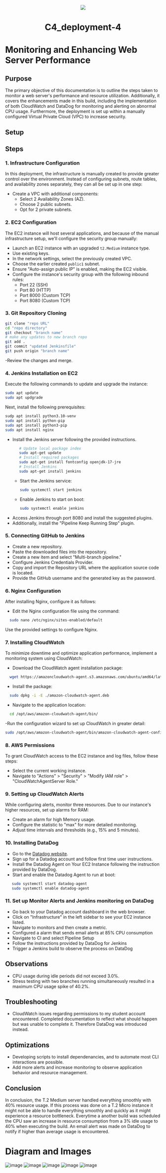 <p align="center">
<img src="https://github.com/kura-labs-org/kuralabs_deployment_1/blob/main/Kuralogo.png">
</p>
<h1 align="center">C4_deployment-4<h1> 

# Monitoring and Enhancing Web Server Performance

## Purpose

The primary objective of this documentation is to outline the steps taken to monitor a web server's performance and resource utilization. Additionally, it covers the enhancements made in this build, including the implementation of both CloudWatch and DataDog for monitoring and alerting on abnormal CPU usage. Furthermore, the deployment is set up within a manually configured Virtual Private Cloud (VPC) to increase security.

## Setup



## Steps

### 1. Infrastructure Configuration

In this deployment, the infrastructure is manually created to provide greater control over the environment. Instead of configuring subnets, route tables, and availability zones separately, they can all be set up in one step:

- Create a VPC with additional components:
  - Select 2 Availability Zones (AZ).
  - Choose 2 public subnets.
  - Opt for 2 private subnets.
  
### 2. EC2 Configuration

The EC2 instance will host several applications, and because of the manual infrastructure setup, we'll configure the security group manually:

- Launch an EC2 instance with an upgraded `t2.Medium` instance type.
- Use existing keys.
- In the network settings, select the previously created VPC.
- Choose the earlier created `public1` subnet.
- Ensure "Auto-assign public IP" is enabled, making the EC2 visible.
- Configure the instance's security group with the following inbound rules:
  - Port 22 (SSH)
  - Port 80 (HTTP)
  - Port 8000 (Custom TCP)
  - Port 8080 (Custom TCP)

### 3. Git Repository Cloning
```bash
git clone "repo URL"
cd "repo directory"
git checkout "branch name"
# make any updates to new branch repo
git add .
git commit "updated Jenkinsfile"
git push origin "branch name"
```
-Review the changes and merge.

### 4. Jenkins Installation on EC2

Execute the following commands to update and upgrade the instance:
```bash
sudo apt update
sudo apt updgrade
```

Next, install the following prerequisites:
```bash
sudp apt install python3.10-venv
sudo apt install python-pip
sudo apt install python3-pip
sudo apt install nginx
```
- Install the Jenkins server following the provided instructions.
  ```bash
     # Update local package index
     sudo apt-get update
     # Install required packages
     sudo apt-get install fontconfig openjdk-17-jre
     # Install Jenkins
     sudo apt-get install jenkins
     ```
  - Start the Jenkins service:
     ```bash
     sudo systemctl start jenkins
     ```
   - Enable Jenkins to start on boot:
     ```bash
     sudo systemctl enable jenkins
     ```
- Access Jenkins through port 8080 and install the suggested plugins.
- Additionally, install the "Pipeline Keep Running Step" plugin.

### 5. Connecting GitHub to Jenkins

- Create a new repository.
- Paste the downloaded files into the repository.   
- Create a new item and select "Multi-branch pipeline."
- Configure Jenkins Credentials Provider.
- Copy and import the Repository URL where the application source code is located.
- Provide the GitHub username and the generated key as the password.

### 6. Nginx Configuration

After installing Nginx, configure it as follows:

- Edit the Nginx configuration file using the command:
```bash
  sudo nano /etc/nginx/sites-enabled/default
```
Use the provided settings to configure Nginx.

### 7. Installing CloudWatch

To minimize downtime and optimize application performance, implement a monitoring system using CloudWatch:

- Download the CloudWatch agent installation package:
```bash
  wget https://amazoncloudwatch-agent.s3.amazonaws.com/ubuntu/amd64/latest/amazon-cloudwatch-agent.deb
```
- Install the package:
```bash
  sudo dpkg -i -E ./amazon-cloudwatch-agent.deb
```
- Navigate to the application location:
```bash
  cd /opt/aws/amazon-cloudwatch-agent/bin/
```
-Run the configuration wizard to set up CloudWatch in greater detail:
```bash
sudo /opt/aws/amazon-cloudwatch-agent/bin/amazon-cloudwatch-agent-config-wizard
```
### 8. AWS Permissions

To grant CloudWatch access to the EC2 instance and log files, follow these steps:

- Select the current working instance.
- Navigate to "Actions" > "Security" > "Modify IAM role" > "CloudWatchAgentServer Role."

### 9. Setting up CloudWatch Alerts

While configuring alerts, monitor three resources. Due to our instance's higher resources, set up alarms for RAM:

- Create an alarm for high Memory usage.
- Configure the statistic to "max" for more detailed monitoring.
- Adjust time intervals and thresholds (e.g., 15% and 5 minutes).

### 10. Installing DataDog

- Go to the [Datadog website](https://www.datadoghq.com/).
- Sign up for a Datadog account and follow first time user instructions.
- Install the Datadog Agent on Your EC2 Instance following the instruction provided by DataDog.
- Start and enable the Datadog Agent to run at boot:
```bash
   sudo systemctl start datadog-agent
   sudo systemctl enable datadog-agent
```
### 11. Set up Monitor Alerts and Jenkins monitoring on DataDog

- Go back to your Datadog account dashboard in the web browser.
- Click on "Infrastructure" in the left sidebar to see your EC2 instance listed.
- Navigate to monitors and then create a metric.
- Configured a alarm that sends email alerts at 85% CPU consumption
- Navigate to CI and select Pipeline Setup
- Follow the instructions provided by DataDog for Jenkins
- Trigger a Jenkins build to observe the process on DataDog

## Observations

- CPU usage during idle periods did not exceed 3.0%.
- Stress testing with two branches running simultaneously resulted in a maximum CPU usage spike of 40.2%.


## Troubleshooting

- CloudWatch issues regarding permissions to my student account encountered. Completed documentation to reflect what should happen but was unable to complete it. Therefore DataDog was introduced instead.

## Optimizations

- Developing scripts to install dependenancies, and to automate most CLI interactions are possible. 
- Add more alerts and increase monitoring to observe application behavior and resource management.

## Conclusion

In conclusion, the T.2 Medium server handled everything smoothly with 40% resource usage. If this process was done on a T.2 Micro instance it might not be able to handle everything smoothly and quickly as it might experience a resource bottleneck. Everytime a another build was scheduled the CPU saw an increase in resource consumption from a 3% idle usage to 40% when executing the build. An email alert was made on DataDog to notify if higher than average usage is encountered.

# Diagram and Images
![image](DocumentationImgDeploy3/Deployment_3_diagram.png)
![image](DocumentationImgDeploy3/Deployment_3_Jenkins.png)
![image](DocumentationImgDeploy3/Deployment_3_ElasticBeanstalk.png)
![image](DocumentationImgDeploy3/Deployment_3_Instances.png)
![image](DocumentationImgDeploy3/Deployment_3_URL_Shortener.png)








































